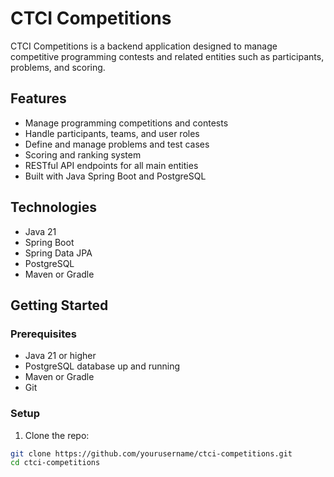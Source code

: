 # CTCI Competitions

CTCI Competitions is a backend application designed to manage competitive programming contests and related entities such as participants, problems, and scoring.

## Features

- Manage programming competitions and contests
- Handle participants, teams, and user roles
- Define and manage problems and test cases
- Scoring and ranking system
- RESTful API endpoints for all main entities
- Built with Java Spring Boot and PostgreSQL

## Technologies

- Java 21
- Spring Boot
- Spring Data JPA
- PostgreSQL
- Maven or Gradle

## Getting Started

### Prerequisites

- Java 21 or higher
- PostgreSQL database up and running
- Maven or Gradle
- Git

### Setup

1. Clone the repo:

```bash
git clone https://github.com/yourusername/ctci-competitions.git
cd ctci-competitions
